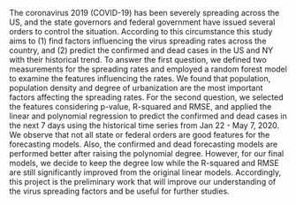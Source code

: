 The coronavirus 2019 (COVID-19) has been severely spreading across the US, and the state governors
and federal government have issued several orders to control the situation. According to this circumstance
this study aims to (1) find factors influencing the virus spreading rates across the country, and (2) predict
the confirmed and dead cases in the US and NY with their historical trend. To answer the first question,
we defined two measurements for the spreading rates and employed a random forest model to examine
the features influencing the rates. We found that population, population density and degree of
urbanization are the most important factors affecting the spreading rates. For the second question, we
selected the features considering p-value, R-squared and RMSE, and applied the linear and polynomial
regression to predict the confirmed and dead cases in the next 7 days using the historical time series from
Jan 22 - May 7, 2020. We observe that not all state or federal orders are good features for the forecasting
models. Also, the confirmed and dead forecasting models are performed better after raising the
polynomial degree. However, for our final models, we decide to keep the degree low while the R-squared
and RMSE are still significantly improved from the original linear models. Accordingly, this project is the
preliminary work that will improve our understanding of the virus spreading factors and be useful for
further studies.
